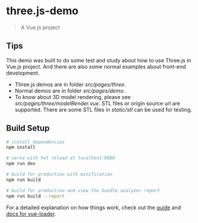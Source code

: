 # three.js-demo

> A Vue.js project

## Tips
This demo was built to do some test and study about how to use Three.js in Vue.js project. And there are also some normal examples about front-end development.
+ Three.js demos are in folder *src/pages/three*.
+ Normal demos are in folder *src/pages/demo*.
+ To know about 3D model rendering, please see *src/pages/three/modelRender.vue*. STL files or origin source url are supported. There are some STL files in *static/stl* can be used for testing.

## Build Setup

``` bash
# install dependencies
npm install

# serve with hot reload at localhost:8080
npm run dev

# build for production with minification
npm run build

# build for production and view the bundle analyzer report
npm run build --report
```

For a detailed explanation on how things work, check out the [guide](http://vuejs-templates.github.io/webpack/) and [docs for vue-loader](http://vuejs.github.io/vue-loader).


